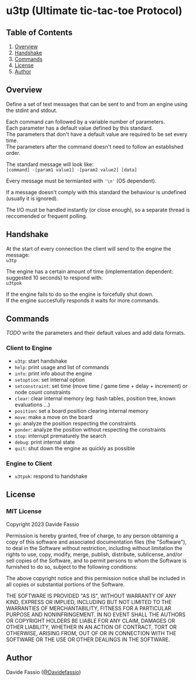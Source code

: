 # u3tp (Ultimate tic-tac-toe Protocol)

## Table of Contents

1. [Overview](#overview)
2. [Handshake](#handshake)
3. [Commands](#commands)
4. [License](#license)
5. [Author](#author)

## Overview

Define a set of text messages that can be sent to and from an engine using the stdint and stdout.

Each command can followed by a variable number of parameters. \
Each parameter has a default value defined by this standard. \
The parameters that don't have a default value are required to be set every time. \
The parameters after the command doesn't need to follow an established order.

The standard message will look like: \
`[command] -[param1 value1] -[param2 value2] [data]`

Every message must be termianted with `'\n'` (OS dependent).

If a message doesn't comply with this standard the behaviour is undefined (usually it is ignored).

The I/O must be handled instantly (or close enough), so a separate thread is reccomended or frequent polling.

## Handshake

At the start of every connection the client will send to the engine the message: \
`u3tp`

The engine has a certain amount of time (implementation dependent: suggested 10 seconds) to respond with: \
`u3tpok`

If the engine fails to do so the engine is forcefully shut down. \
If the engine succesfully responds it waits for more commands.

## Commands

*TODO* write the parameters and their default values and add data formats.

### Client to Engine

* `u3tp`: start handshake
* `help`: print usage and list of commands
* `info`: print info about the engine
* `setoption`: set internal option
* `setconstraint`: set time (move time / game time + delay + increment) or node count constraints
* `clear`: clear internal memory (eg: hash tables, position tree, known evaluations ...)
* `position`: set a board position clearing internal memory
* `move`: make a move on the board
* `go`: analyze the position respecting the constraints
* `ponder`: analyze the position without respecting the constraints
* `stop`: interrupt prematurely the search
* `debug`: print internal state
* `quit`: shut down the engine as quickly as possible

### Engine to Client

* `u3tpok`: respond to handshake

## License

### MIT License

Copyright 2023 Davide Fassio

Permission is hereby granted, free of charge, to any person obtaining a copy of this software and associated documentation files (the "Software"), to deal in the Software without restriction, including without limitation the rights to use, copy, modify, merge, publish, distribute, sublicense, and/or sell copies of the Software, and to permit persons to whom the Software is furnished to do so, subject to the following conditions:

The above copyright notice and this permission notice shall be included in all copies or substantial portions of the Software.

THE SOFTWARE IS PROVIDED "AS IS", WITHOUT WARRANTY OF ANY KIND, EXPRESS OR IMPLIED, INCLUDING BUT NOT LIMITED TO THE WARRANTIES OF MERCHANTABILITY, FITNESS FOR A PARTICULAR PURPOSE AND NONINFRINGEMENT. IN NO EVENT SHALL THE AUTHORS OR COPYRIGHT HOLDERS BE LIABLE FOR ANY CLAIM, DAMAGES OR OTHER LIABILITY, WHETHER IN AN ACTION OF CONTRACT, TORT OR OTHERWISE, ARISING FROM, OUT OF OR IN CONNECTION WITH THE SOFTWARE OR THE USE OR OTHER DEALINGS IN THE SOFTWARE.

## Author

Davide Fassio ([@Davidefassio](https://github.com/Davidefassio))
